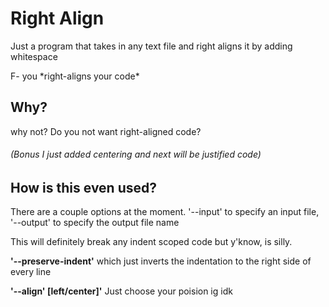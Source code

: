 # Right Align

Just a program that takes in any text file and right aligns it by adding whitespace

F- you \*right-aligns your code*

## Why?

why not? Do you not want right-aligned code?

###### (Bonus I just added centering and next will be justified code)

## How is this even used?

There are a couple options at the moment. '--input' to specify an input file, '--output' to specify the output file name

This will definitely break any indent scoped code but y'know, is silly.

**'--preserve-indent'** which just inverts the indentation to the right side of every line

**'--align' [left/center]'** Just choose your poision ig idk

